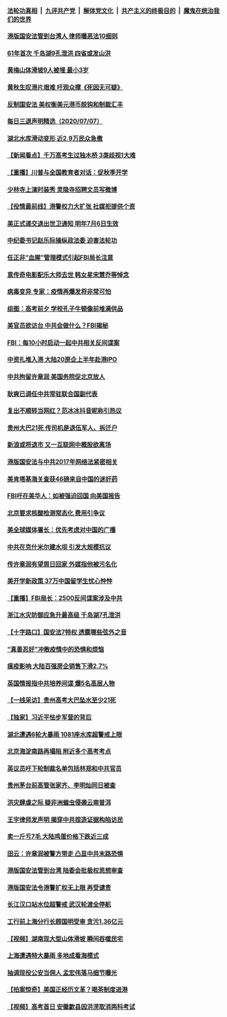 

####  [法轮功真相](../../../../basic/blob/master/README.md?t=07081502) &nbsp;|&nbsp; [九评共产党](../../../../9ping.md/blob/master/README.md?t=07081502) &nbsp;|&nbsp; [解体党文化](../../../../jtdwh.md/blob/master/README.md?t=07081502)  &nbsp;|&nbsp; [共产主义的终极目的](../../../../gczydzjmd.md/blob/master/README.md?t=07081502) &nbsp;|&nbsp; [魔鬼在统治我们的世界](../../../../mgztzwmdsj.md/blob/master/README.md?t=07081502) 

#### [港版国安法管到台湾人 律师曝恶法10细则](../pages/nsc413/n12240371.md?t=07081502) 

#### [61年首次 千岛湖9孔泄洪 四省或发山洪](../pages/nsc413/n12240556.md?t=07081502) 

#### [黄梅山体滑坡9人被埋 最小3岁](../pages/nsc413/n12240553.md?t=07081502) 

#### [黄秋生叹港片艰难 吁观众撑《死因无可疑》](../pages/nsc413/n12239842.md?t=07081502) 


#### [反制国安法 美权衡美元港币脱钩和制裁汇丰](../pages/nsc413/n12240249.md?t=07081502) 

#### [每日三退声明精选（2020/07/07）](../pages/nsc413/n12240267.md?t=07081502) 

#### [湖北水库滑动变形 近2.9万民众急撤](../pages/nsc413/n12240201.md?t=07081502) 

#### [【新闻看点】千万高考生过独木桥 3类歧视1大难](../pages/nsc413/n12239936.md?t=07081502) 

#### [【重播】川普与全国教育者对话：促秋季开学](../pages/nsc413/n12239239.md?t=07081502) 

#### [少林寺上演时装秀 灵隐寺招聘文员写微博](../pages/nsc413/n12239909.md?t=07081502) 

#### [【役情最前线】港警权力大扩张 社媒拒提供个资](../pages/nsc413/n12239981.md?t=07081502) 

#### [美正式递交退出世卫通知 明年7月6日生效](../pages/nsc413/n12239902.md?t=07081502) 

#### [中纪委书记赵乐际操纵政法委 迫害法轮功](../pages/nsc413/n12238617.md?t=07081502) 

#### [任正非“血腥”管理模式引起FBI局长注意](../pages/nsc413/n12239966.md?t=07081502) 

#### [意传奇电影配乐大师去世 韩女星宋慧乔等悼念](../pages/nsc413/n12239670.md?t=07081502) 

#### [病毒变异 专家：疫情再爆发将非常可怕](../pages/nsc413/n12239876.md?t=07081502) 

#### [组图：高考前夕 学校孔子牛顿像前堆满供品](../pages/nsc413/n12239849.md?t=07081502) 

#### [美官员欲访台 中共会做什么？FBI揭秘](../pages/nsc413/n12239406.md?t=07081502) 

#### [FBI：每10小时启动一起中共相关反间谍案](../pages/nsc413/n12239799.md?t=07081502) 

#### [中资扎堆入港 大陆20房企上半年赴港IPO](../pages/nsc413/n12239663.md?t=07081502) 

#### [中共拘留许章润 美国务院促北京放人](../pages/nsc413/n12239669.md?t=07081502) 

#### [耿爽已调任中共常驻联合国副代表](../pages/nsc413/n12239664.md?t=07081502) 

#### [复出不顺转当网红？范冰冰抖音昵称引热议](../pages/nsc413/n12239433.md?t=07081502) 

#### [贵州大巴21死 传司机是退伍军人、拆迁户](../pages/nsc413/n12239553.md?t=07081502) 

#### [新浪或将退市 又一互联网中概股欲离场](../pages/nsc413/n12239307.md?t=07081502) 

#### [港版国安法与中共2017年网络法紧密相关](../pages/nsc413/n12239427.md?t=07081502) 

#### [美肯塔基海关查获46磅来自中国的迷奸药](../pages/nsc413/n12237466.md?t=07081502) 

#### [FBI吁在美华人：如被强迫回国 向美国报告](../pages/nsc413/n12239450.md?t=07081502) 

#### [北京要求核酸检测常态化 费用引争议](../pages/nsc413/n12239422.md?t=07081502) 

#### [美全球媒体署长：优先考虑对中国的广播](../pages/nsc413/n12239365.md?t=07081502) 

#### [中共在克什米尔建水坝 引发大规模抗议](../pages/nsc413/n12239209.md?t=07081502) 

#### [传许章润有望周日回家 外媒指他被污名化](../pages/nsc413/n12239196.md?t=07081502) 

#### [美开学新政策 37万中国留学生忧心忡忡](../pages/nsc413/n12239233.md?t=07081502) 

#### [【重播】FBI局长：2500反间谍案涉及中共](../pages/nsc413/n12236620.md?t=07081502) 

#### [浙江水灾防御应急升最高级 千岛湖7孔泄洪](../pages/nsc413/n12238419.md?t=07081502) 


#### [【十字路口】国安法7特权 透露哪些弦外之音](../pages/nsc413/n12237770.md?t=07081502) 

#### [“真善忍好”冲散疫情中的恐惧和烦恼](../pages/nsc413/n12236041.md?t=07081502) 

#### [瘟疫影响 大陆百强房企销售下滑2.7%](../pages/nsc413/n12237724.md?t=07081502) 

#### [英国情报指中共培养间谍 爆5名高层人物](../pages/nsc413/n12238557.md?t=07081502) 

#### [【一线采访】贵州高考大巴坠水至少21死](../pages/nsc413/n12238373.md?t=07081502) 

#### [【独家】习近平怯步军营的背后](../pages/nsc413/n12231462.md?t=07081502) 

#### [湖北遭遇6轮大暴雨 1081座水库超警戒上限](../pages/nsc413/n12238525.md?t=07081502) 

#### [北京海淀南路再塌陷 附近多个高考考点](../pages/nsc413/n12238820.md?t=07081502) 

#### [英议员吁下轮制裁名单包括林郑和中共官员](../pages/nsc413/n12238655.md?t=07081502) 

#### [贵州茅台前高管张家齐、李明灿同日被查](../pages/nsc413/n12238677.md?t=07081502) 

#### [洪灾肆虐之际 疑非洲蝗虫侵袭云南普洱](../pages/nsc413/n12238523.md?t=07081502) 

#### [王宇律师发声明 揭穿中共捏造证据构陷访民](../pages/nsc413/n12238423.md?t=07081502) 

#### [卖一斤亏7毛 大陆鸡蛋价格下跌近三成](../pages/nsc413/n12238144.md?t=07081502) 

#### [田云：许章润被警方带走 凸显中共末路恐惧](../pages/nsc413/n12237738.md?t=07081502) 

#### [港版国安法管到台湾 陆委会批极权思想审查](../pages/nsc413/n12237824.md?t=07081502) 

#### [港版国安法令港警扩权无上限 再受谴责](../pages/nsc413/n12238249.md?t=07081502) 

#### [长江汉口站水位超警戒 武汉轮渡全停航](../pages/nsc413/n12238034.md?t=07081502) 

#### [工行前上海分行长顾国明受审 贪污1.36亿元](../pages/nsc413/n12238413.md?t=07081502) 

#### [【视频】湖南现大型山体滑坡 瞬间吞噬民宅](../pages/nsc413/n12238326.md?t=07081502) 

#### [上海遭遇特大暴雨 多地成看海模式](../pages/nsc413/n12238005.md?t=07081502) 

#### [抽调现役公安当佣人 孟宏伟落马细节曝光](../pages/nsc413/n12238142.md?t=07081502) 

#### [【拍案惊奇】美国正经历文革？喝茶制度进港](../pages/nsc413/n12237638.md?t=07081502) 

#### [【视频】高考首日 安徽歙县因洪涝取消两科考试](../pages/nsc413/n12237952.md?t=07081502) 


